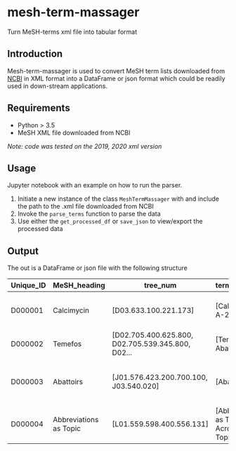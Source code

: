 # mesh-term-massager
Turn MeSH-terms xml file into tabular format

Introduction
--
Mesh-term-massager is used to convert MeSH term lists downloaded from [NCBI](https://www.nlm.nih.gov/databases/download/mesh.html) in XML format into a DataFrame or json format which could be readily used in down-stream applications.

Requirements
--
- Python > 3.5
- MeSH XML file downloaded from NCBI

*Note: code was tested on the 2019, 2020 xml version*


Usage
--
Jupyter notebook with an example on how to run the parser.
1. Initiate a new instance of the class `MeshTermMassager` with and include the path to the .xml file downloaded from NCBI
2. Invoke the `parse_terms` function to parse the data
3. Use either the `get_processed_df` or `save_json` to view/export the processed data

Output
--

The out is a DataFrame or json file with the following structure

Unique_ID |	MeSH_heading |	tree_num | term_concepts | entry_terms
-------------|-----------|--------------|------------|------------------
D000001 |	Calcimycin	| [D03.633.100.221.173] |	[Calcimycin, A-23187]	| [A-23187, A23187, Antibiotic A23187]
D000002 |	Temefos	| [D02.705.400.625.800, D02.705.539.345.800, D02... |	[Temefos, Abate, Difos]	| [Temephos, Abate, Difos]
D000003 |	Abattoirs | 	[J01.576.423.200.700.100, J03.540.020] |	[Abattoirs]	| [Slaughter Houses, Slaughter House, Slaughterh...
D000004 |	Abbreviations as Topic |        [L01.559.598.400.556.131]	| [Abbreviations as Topic, Acronyms as Topic] |	[Acronyms as Topic]



